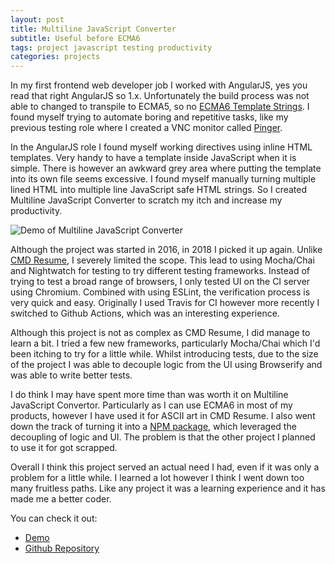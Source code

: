 ```yaml
---
layout: post
title: Multiline JavaScript Converter
subtitle: Useful before ECMA6
tags: project javascript testing productivity
categories: projects
---
```



In my first frontend web developer job I worked with AngularJS, yes you read that right AngularJS so 1.x. Unfortunately the build process was not able to changed to transpile to ECMA5, so no [ECMA6 Template Strings](https://developer.mozilla.org/en-US/docs/Web/JavaScript/Reference/Template_literals). I found myself trying to automate boring and repetitive tasks, like my previous testing role where I created a VNC monitor called [Pinger](https://github.com/bbody-old/Pinger).

<script src="https://gist.github.com/bbody/edd58cdf424b184fd264d477c1fdcbeb.js"></script>

In the AngularJS role I found myself working directives using inline HTML templates.  Very handy to have a template inside JavaScript when it is simple. There is however an awkward grey area where putting the template into its own file seems excessive. I found myself manually turning multiple lined HTML into multiple line JavaScript safe HTML strings. So I created Multiline JavaScript Converter to scratch my itch and increase my productivity.

![Demo of Multiline JavaScript Converter](https://raw.githubusercontent.com/bbody/MultilineJavaScriptConverter/master/screenshots/demo.gif "Demo of Multiline JavaScript Converter")

Although the project was started in 2016, in 2018 I picked it up again. Unlike [CMD Resume](https://github.com/bbody/CMD-Resume/), I severely limited the scope. This lead to using Mocha/Chai and Nightwatch for testing to try different testing frameworks. Instead of trying to test a broad range of browsers, I only tested UI on the CI server using Chromium. Combined with using ESLint, the verification process is very quick and easy. Originally I used Travis for CI however more recently I switched to Github Actions, which was an interesting experience.

Although this project is not as complex as CMD Resume, I did manage to learn a bit. I tried a few new frameworks, particularly Mocha/Chai which I'd been itching to try for a little while. Whilst introducing tests, due to the size of the project I was able to decouple logic from the UI using Browserify and was able to write better tests.

I do think I may have spent more time than was worth it on Multiline JavaScript Convertor. Particularly as I can use ECMA6 in most of my products, however I have used it for ASCII art in CMD Resume. I also went down the track of turning it into a [NPM package](https://www.npmjs.com/package/multilinejavascriptconverter), which leveraged the decoupling of logic and UI. The problem is that the other project I planned to use it for got scrapped.

Overall I think this project served an actual need I had, even if it was only a problem for a little while. I learned a lot however I think I went down too many fruitless paths. Like any project it was a learning experience and it has made me a better coder.

You can check it out:
- [Demo](https://jsstringconverter.bbody.io/)
- [Github Repository](https://github.com/bbody/MultilineJavaScriptConverter)
